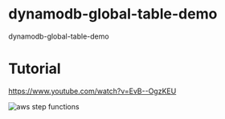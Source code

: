 # dynamodb-global-table-demo
dynamodb-global-table-demo

# Tutorial 
https://www.youtube.com/watch?v=EvB--OgzKEU


![aws step functions](https://user-images.githubusercontent.com/39345855/168478377-754d4db4-b83f-46b0-82a0-b8738d4b799a.png)

